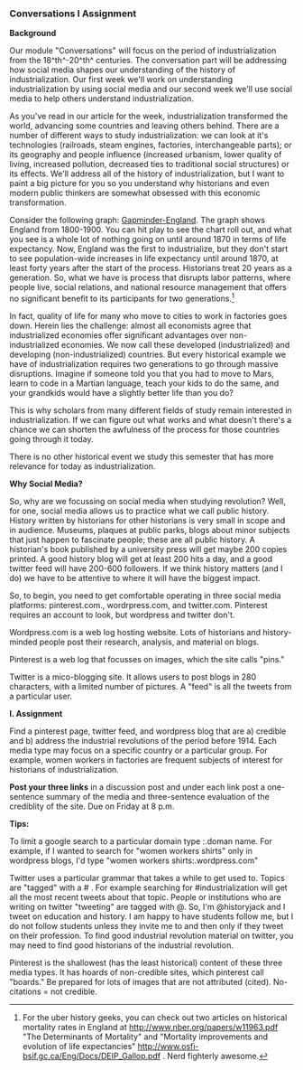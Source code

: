 ### Conversations I Assignment ###

**Background**

Our module "Conversations" will focus on the period of industrialization from the 18^th^-20^th^ centuries. The conversation part will be addressing how social media shapes our understanding of the history of industrialization. Our first week we'll work on understanding industrialization by using social media and our second week we'll use social media to help others understand industrialization.

As you've read in our article for the week, industrialization transformed the world, advancing some countries and leaving others behind. There are a number of different ways to study industrialization: we can look at it's technologies (railroads, steam engines, factories, interchangeable parts); or its geography and people influence (increased urbanism, lower quality of living, increased pollution, decreased ties to traditional social structures) or its effects. We'll address all of the history of industrialization, but I want to paint a big picture for you so you understand why historians and even modern public thinkers are somewhat obsessed with this economic transformation.

Consider the following graph: [Gapminder-England](http://bit.ly/2Rt6Pcz). The graph shows England from 1800-1900. You can hit play to see the chart roll out, and what you see is a whole lot of nothing going on until around 1870 in terms of life expectancy. Now, England was the first to industrialize, but they don't start to see population-wide increases in life expectancy until around 1870, at least forty years after the start of the process. Historians treat 20 years as a generation. So, what we have is process that disrupts labor patterns, where people live, social relations, and national resource management that offers no significant benefit to its participants for two generations.[^1]

In fact, quality of life for many who move to cities to work in factories goes down. Herein lies the challenge: almost all economists agree that industrialized economies offer significant advantages over non-industrialized economies. We now call these developed (industrialized) and developing (non-industrialized) countries. But every historical example we have of industrialization requires two generations to go through massive disruptions. Imagine if someone told you that you had to move to Mars, learn to code in a Martian language, teach your kids to do the same, and your grandkids would have a slightly better life than you do?

This is why scholars from many different fields of study remain interested in industrialization. If we can figure out what works and what doesn't there's a chance we can shorten the awfulness of the process for those countries going through it today.

There is no other historical event we study this semester that has more relevance for today as industrialization.

**Why Social Media?**

So, why are we focussing on social media when studying revolution? Well, for one, social media allows us to practice what we call public history. History written by historians for other historians is very small in scope and in audience. Museums, plaques at public parks, blogs about minor subjects that just happen to fascinate people; these are all public history. A historian's book published by a university press will get maybe 200 copies printed. A good history blog will get at least 200 hits a day, and a good twitter feed will have 200-600 followers. If we think history matters (and I do) we have to be attentive to where it will have the biggest impact.

So, to begin, you need to get comfortable operating in three social media platforms: pinterest.com., wordrpress.com, and twitter.com. Pinterest requires an account to look, but wordpress and twitter don't.

Wordpress.com is a web log hosting website. Lots of historians and history-minded people post their research, analysis, and material on blogs.

Pinterest is a web log that focusses on images, which the site calls "pins."

Twitter is a mico-blogging site. It allows users to post blogs in 280 characters, with a limited number of pictures. A "feed" is all the tweets from a particular user.

**I. Assignment**

Find a pinterest page, twitter feed, and wordpress blog that are a) credible and b) address the industrial revolutions of the period before 1914. Each media type may focus on a specific country or a particular group. For example, women workers in factories are frequent subjects of interest for historians of industrialization.

**Post your three links** in a discussion post and under each link post a one-sentence summary of the media and three-sentence evaluation of the crediblity of the site. Due on Friday at 8 p.m.

**Tips:**

To limit a google search to a particular domain type :.doman name. For example, if I wanted to search for "women workers shirts" only in wordpress blogs, I'd type "women workers shirts:.wordpress.com"

Twitter uses a particular grammar that takes a while to get used to. Topics are "tagged" with a \# . For example searching for \#industrialization will get all the most recent tweets about that topic. People or institutions who are writing on twitter "tweeting" are tagged with @. So, I'm @historyjack and I tweet on education and history. I am happy to have students follow me, but I do not follow students unless they invite me to and then only if they tweet on their profession. To find good industrial revolution material on twitter, you may need to find good historians of the industrial revolution.

Pinterest is the shallowest (has the least historical) content of these three media types. It has hoards of non-credible sites, which pinterest call "boards." Be prepared for lots of images that are not attributed (cited). No-citations = not credible.

[^1]: For the uber history geeks, you can check out two articles on historical mortality rates in England at <http://www.nber.org/papers/w11963.pdf> "The Determinants of Mortality" and "Mortality improvements and evolution of life expectancies" <http://www.osfi-bsif.gc.ca/Eng/Docs/DEIP_Gallop.pdf> . Nerd fighterly awesome.
